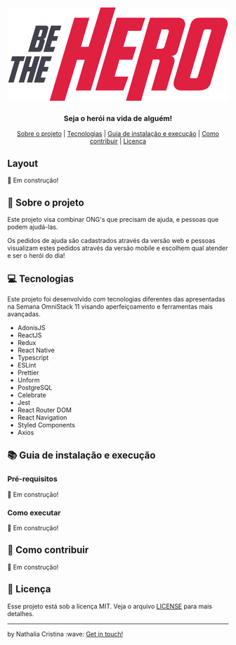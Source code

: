 
<h1 align="center">
 <img src=".github/bethehro.svg">
</h1>

<h3 align="center">
 Seja o herói na vida de alguém! 
</h3>

<p align="center">
  <a href="#rocket-sobre-o-projeto">Sobre o projeto</a> | <a href="#computer-tecnologias">Tecnologias</a> | <a href="#books-guia-de-instalação-e-execução">Guia de instalação e execução</a> | <a href="#pencil-como-contribuir">Como contribuir</a> | <a href="#page_with_curl-licença">Licença</a>
</p>

## Layout
:construction: Em construção!

## :rocket: Sobre o projeto

<p>Este projeto visa combinar ONG's que precisam de ajuda, e pessoas que podem ajudá-las.</p> 

<p>Os pedidos de ajuda são cadastrados através da versão web e pessoas visualizam estes pedidos através da versão mobile e escolhem qual atender e ser o herói do dia!</p>

## :computer: Tecnologias

Este projeto foi desenvolvido com tecnologias diferentes das apresentadas na Semana OmniStack 11 visando aperfeiçoamento e ferramentas mais avançadas. 

- AdonisJS
- ReactJS
- Redux
- React Native
- Typescript
- ESLint
- Prettier
- Unform
- PostgreSQL
- Celebrate
- Jest 
- React Router DOM
- React Navigation
- Styled Components
- Axios

## :books: Guia de instalação e execução

### Pré-requisitos
:construction: Em construção!

### Como executar
:construction: Em construção!

## :pencil: Como contribuir
:construction: Em construção!

## :page_with_curl: Licença

Esse projeto está sob a licença MIT. Veja o arquivo <a href="https://github.com/nathaliacristina20/be-the-hero/blob/master/LICENSE">LICENSE</a> para mais detalhes.

<hr />
<p>by Nathalia Cristina :wave: <a href="https://linktr.ee/nathaliacristina20">Get in touch!</a></p>
